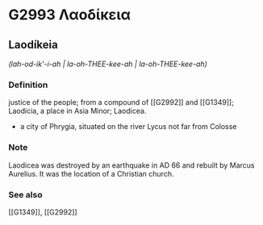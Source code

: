 # G2993 Λαοδίκεια

## Laodíkeia

_(lah-od-ik'-i-ah | la-oh-THEE-kee-ah | la-oh-THEE-kee-ah)_

### Definition

justice of the people; from a compound of [[G2992]] and [[G1349]]; Laodicia, a place in Asia Minor; Laodicea.

- a city of Phrygia, situated on the river Lycus not far from Colosse

### Note

Laodicea was destroyed by an earthquake in AD 66 and rebuilt by Marcus Aurelius. It was the location of a Christian church.

### See also

[[G1349]], [[G2992]]

